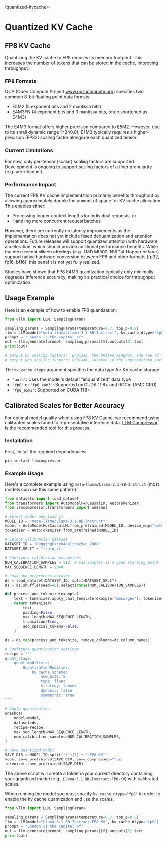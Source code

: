 (quantized-kvcache)=

# Quantized KV Cache

## FP8 KV Cache

Quantizing the KV cache to FP8 reduces its memory footprint. This increases the number of tokens that can be stored in the cache, improving throughput.

### FP8 Formats

OCP (Open Compute Project www.opencompute.org) specifies two common 8-bit floating point data formats:

- E5M2 (5 exponent bits and 2 mantissa bits)
- E4M3FN (4 exponent bits and 3 mantissa bits, often shortened as E4M3)

The E4M3 format offers higher precision compared to E5M2. However, due to its small dynamic range (±240.0), E4M3 typically requires a higher-precision (FP32) scaling factor alongside each quantized tensor.

### Current Limitations

For now, only per-tensor (scalar) scaling factors are supported. Development is ongoing to support scaling factors of a finer granularity (e.g. per-channel).

### Performance Impact

The current FP8 KV cache implementation primarily benefits throughput by allowing approximately double the amount of space for KV cache allocation. This enables either:

- Processing longer context lengths for individual requests, or
- Handling more concurrent request batches

However, there are currently no latency improvements as the implementation does not yet include fused dequantization and attention operations. Future releases will support quantized attention with hardware acceleration, which should provide additional performance benefits. While the most recent silicon offerings (e.g. AMD MI300, NVIDIA Hopper or later) support native hardware conversion between FP8 and other formats (fp32, fp16, bf16), this benefit is not yet fully realized.

Studies have shown that FP8 E4M3 quantization typically only minimally degrades inference accuracy, making it a practical choice for throughput optimization.

## Usage Example

Here is an example of how to enable FP8 quantization:

```python
from vllm import LLM, SamplingParams

sampling_params = SamplingParams(temperature=0.7, top_p=0.8)
llm = LLM(model="meta-llama/Llama-3.1-8B-Instruct", kv_cache_dtype="fp8")
prompt = "London is the capital of"
out = llm.generate(prompt, sampling_params)[0].outputs[0].text
print(out)

# output w/ scaling factors:  England, the United Kingdom, and one of the world's leading financial,
# output w/o scaling factors: England, located in the southeastern part of the country. It is known
```

The `kv_cache_dtype` argument specifies the data type for KV cache storage:
- `"auto"`: Uses the model's default "unquantized" data type
- `"fp8"` or `"fp8_e4m3"`: Supported on CUDA 11.8+ and ROCm (AMD GPU)
- `"fp8_e5m2"`: Supported on CUDA 11.8+

## Calibrated Scales for Better Accuracy

For optimal model quality when using FP8 KV Cache, we recommend using calibrated scales tuned to representative inference data. [LLM Compressor](https://github.com/vllm-project/llm-compressor/) is the recommended tool for this process.

### Installation

First, install the required dependencies:

```console
pip install llmcompressor
```

### Example Usage

Here's a complete example using `meta-llama/Llama-3.1-8B-Instruct` (most models can use this same pattern):

```python
from datasets import load_dataset
from transformers import AutoModelForCausalLM, AutoTokenizer
from llmcompressor.transformers import oneshot

# Select model and load it
MODEL_ID = "meta-llama/Llama-3.1-8B-Instruct"
model = AutoModelForCausalLM.from_pretrained(MODEL_ID, device_map="auto", torch_dtype="auto")
tokenizer = AutoTokenizer.from_pretrained(MODEL_ID)

# Select calibration dataset
DATASET_ID = "HuggingFaceH4/ultrachat_200k"
DATASET_SPLIT = "train_sft"

# Configure calibration parameters
NUM_CALIBRATION_SAMPLES = 512  # 512 samples is a good starting point
MAX_SEQUENCE_LENGTH = 2048

# Load and preprocess dataset
ds = load_dataset(DATASET_ID, split=DATASET_SPLIT)
ds = ds.shuffle(seed=42).select(range(NUM_CALIBRATION_SAMPLES))

def process_and_tokenize(example):
    text = tokenizer.apply_chat_template(example["messages"], tokenize=False)
    return tokenizer(
        text,
        padding=False,
        max_length=MAX_SEQUENCE_LENGTH,
        truncation=True,
        add_special_tokens=False,
    )

ds = ds.map(process_and_tokenize, remove_columns=ds.column_names)

# Configure quantization settings
recipe = """
quant_stage:
    quant_modifiers:
        QuantizationModifier:
            kv_cache_scheme:
                num_bits: 8
                type: float
                strategy: tensor
                dynamic: false
                symmetric: true
"""

# Apply quantization
oneshot(
    model=model,
    dataset=ds,
    recipe=recipe,
    max_seq_length=MAX_SEQUENCE_LENGTH,
    num_calibration_samples=NUM_CALIBRATION_SAMPLES,
)

# Save quantized model
SAVE_DIR = MODEL_ID.split("/")[1] + "-FP8-KV"
model.save_pretrained(SAVE_DIR, save_compressed=True)
tokenizer.save_pretrained(SAVE_DIR)
```

The above script will create a folder in your current directory containing your quantized model (e.g., `Llama-3.1-8B-Instruct-FP8-KV`) with calibrated scales.

When running the model you must specify `kv_cache_dtype="fp8"` in order to enable the kv cache quantization and use the scales.

```python
from vllm import LLM, SamplingParams

sampling_params = SamplingParams(temperature=0.7, top_p=0.8)
llm = LLM(model="Llama-3.1-8B-Instruct-FP8-KV", kv_cache_dtype="fp8")
prompt = "London is the capital of"
out = llm.generate(prompt, sampling_params)[0].outputs[0].text
print(out)
```
